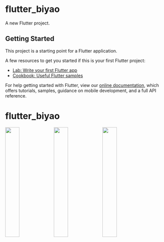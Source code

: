# flutter_biyao

A new Flutter project.

## Getting Started

This project is a starting point for a Flutter application.

A few resources to get you started if this is your first Flutter project:

- [Lab: Write your first Flutter app](https://flutter.dev/docs/get-started/codelab)
- [Cookbook: Useful Flutter samples](https://flutter.dev/docs/cookbook)

For help getting started with Flutter, view our
[online documentation](https://flutter.dev/docs), which offers tutorials,
samples, guidance on mobile development, and a full API reference.
# flutter_biyao
<img src="https://github.com/mzl1988/flutter_biyao/blob/master/other/WechatIMG910.png" width="30%">
<img src="https://github.com/mzl1988/flutter_biyao/blob/master/other/WechatIMG911.png" width="30%">
<img src="https://github.com/mzl1988/flutter_biyao/blob/master/other/WechatIMG912.png" width="30%">
